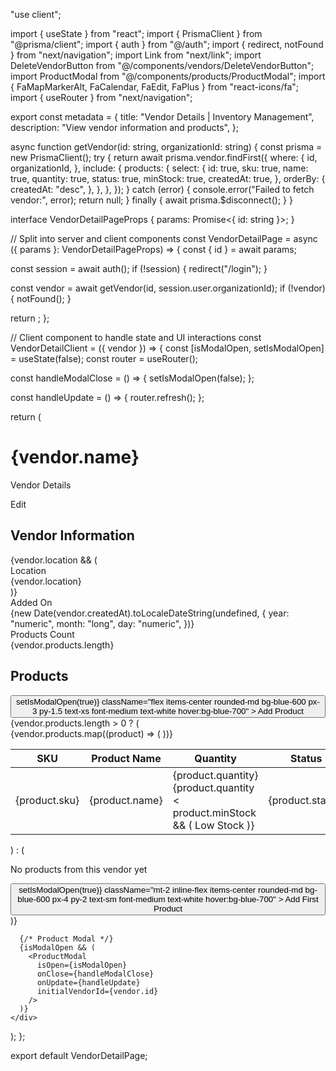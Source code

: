 "use client";

import { useState } from "react";
import { PrismaClient } from "@prisma/client";
import { auth } from "@/auth";
import { redirect, notFound } from "next/navigation";
import Link from "next/link";
import DeleteVendorButton from "@/components/vendors/DeleteVendorButton";
import ProductModal from "@/components/products/ProductModal";
import { FaMapMarkerAlt, FaCalendar, FaEdit, FaPlus } from "react-icons/fa";
import { useRouter } from "next/navigation";

export const metadata = {
title: "Vendor Details | Inventory Management",
description: "View vendor information and products",
};

async function getVendor(id: string, organizationId: string) {
const prisma = new PrismaClient();
try {
return await prisma.vendor.findFirst({
where: {
id,
organizationId,
},
include: {
products: {
select: {
id: true,
sku: true,
name: true,
quantity: true,
status: true,
minStock: true,
createdAt: true,
},
orderBy: {
createdAt: "desc",
},
},
},
});
} catch (error) {
console.error("Failed to fetch vendor:", error);
return null;
} finally {
await prisma.$disconnect();
}
}

interface VendorDetailPageProps {
params: Promise<{ id: string }>;
}

// Split into server and client components
const VendorDetailPage = async ({ params }: VendorDetailPageProps) => {
const { id } = await params;

const session = await auth();
if (!session) {
redirect("/login");
}

const vendor = await getVendor(id, session.user.organizationId);
if (!vendor) {
notFound();
}

return <VendorDetailClient vendor={vendor} />;
};

// Client component to handle state and UI interactions
const VendorDetailClient = ({ vendor }) => {
const [isModalOpen, setIsModalOpen] = useState(false);
const router = useRouter();

const handleModalClose = () => {
setIsModalOpen(false);
};

const handleUpdate = () => {
router.refresh();
};

return (
<div className="container mx-auto px-4 py-8">
<div className="mb-6 flex items-center justify-between">
<div>
<h1 className="text-2xl font-bold text-gray-900">{vendor.name}</h1>
<p className="mt-1 text-gray-600">Vendor Details</p>
</div>
<div className="flex gap-3">
<Link
href={`/vendors/${vendor.id}/edit`}
className="flex items-center rounded-md bg-blue-50 px-4 py-2 text-sm font-medium text-blue-700 hover:bg-blue-100" >
<FaEdit className="mr-2" />
Edit
</Link>
<DeleteVendorButton vendorId={vendor.id} vendorName={vendor.name} />
</div>
</div>
<div className="grid grid-cols-1 gap-6 lg:grid-cols-3">
<div className="col-span-1">
<div className="rounded-lg border border-gray-200 bg-white p-6 shadow-sm">
<h2 className="mb-4 text-lg font-semibold text-gray-900">
Vendor Information
</h2>
<div className="space-y-4">
{vendor.location && (
<div>
<div className="mb-1 text-sm font-medium text-gray-600">
Location
</div>
<div className="flex items-center text-gray-800">
<FaMapMarkerAlt className="mr-2 text-gray-400" />
{vendor.location}
</div>
</div>
)}
<div>
<div className="mb-1 text-sm font-medium text-gray-600">
Added On
</div>
<div className="flex items-center text-gray-800">
<FaCalendar className="mr-2 text-gray-400" />
{new Date(vendor.createdAt).toLocaleDateString(undefined, {
year: "numeric",
month: "long",
day: "numeric",
})}
</div>
</div>
<div>
<div className="mb-1 text-sm font-medium text-gray-600">
Products Count
</div>
<div className="text-lg font-semibold text-blue-600">
{vendor.products.length}
</div>
</div>
</div>
</div>
</div>
<div className="col-span-2">
<div className="rounded-lg border border-gray-200 bg-white p-6 shadow-sm">
<div className="mb-4 flex items-center justify-between">
<h2 className="text-lg font-semibold text-gray-900">Products</h2>
<button
onClick={() => setIsModalOpen(true)}
className="flex items-center rounded-md bg-blue-600 px-3 py-1.5 text-xs font-medium text-white hover:bg-blue-700" >
<FaPlus className="mr-1" />
Add Product
</button>
</div>
{vendor.products.length > 0 ? (
<div className="overflow-x-auto">
<table className="w-full border-collapse">
<thead>
<tr className="border-b border-gray-200">
<th className="whitespace-nowrap px-4 py-3 text-left text-sm font-medium text-gray-600">
SKU
</th>
<th className="whitespace-nowrap px-4 py-3 text-left text-sm font-medium text-gray-600">
Product Name
</th>
<th className="whitespace-nowrap px-4 py-3 text-right text-sm font-medium text-gray-600">
Quantity
</th>
<th className="whitespace-nowrap px-4 py-3 text-center text-sm font-medium text-gray-600">
Status
</th>
<th className="whitespace-nowrap px-4 py-3 text-right text-sm font-medium text-gray-600">
Action
</th>
</tr>
</thead>
<tbody>
{vendor.products.map((product) => (
<tr
                        key={product.id}
                        className="border-b border-gray-100 hover:bg-gray-50"
                      >
<td className="whitespace-nowrap px-4 py-3 text-sm text-gray-500">
{product.sku}
</td>
<td className="px-4 py-3 text-sm font-medium text-gray-900">
{product.name}
</td>
<td className="whitespace-nowrap px-4 py-3 text-right text-sm text-gray-700">
{product.quantity}
{product.quantity < product.minStock && (
<span className="ml-2 rounded-full bg-red-50 px-2 py-0.5 text-xs font-medium text-red-700">
Low Stock
</span>
)}
</td>
<td className="whitespace-nowrap px-4 py-3 text-center text-sm">
<span
className={`rounded-full px-2 py-0.5 text-xs font-medium ${
                              product.status === "ACTIVE"
                                ? "bg-green-50 text-green-700"
                                : product.status === "SOLD"
                                ? "bg-orange-50 text-orange-700"
                                : "bg-gray-50 text-gray-700"
                            }`} >
{product.status}
</span>
</td>
<td className="whitespace-nowrap px-4 py-3 text-right text-sm">
<Link
href={`/products/${product.id}`}
className="font-medium text-blue-600 hover:text-blue-800" >
View
</Link>
</td>
</tr>
))}
</tbody>
</table>
</div>
) : (
<div className="mt-4 rounded-md bg-gray-50 p-6 text-center">
<p className="text-gray-600">
No products from this vendor yet
</p>
<button
onClick={() => setIsModalOpen(true)}
className="mt-2 inline-flex items-center rounded-md bg-blue-600 px-4 py-2 text-sm font-medium text-white hover:bg-blue-700" >
<FaPlus className="mr-2" />
Add First Product
</button>
</div>
)}
</div>
</div>
</div>

      {/* Product Modal */}
      {isModalOpen && (
        <ProductModal
          isOpen={isModalOpen}
          onClose={handleModalClose}
          onUpdate={handleUpdate}
          initialVendorId={vendor.id}
        />
      )}
    </div>

);
};

export default VendorDetailPage;
